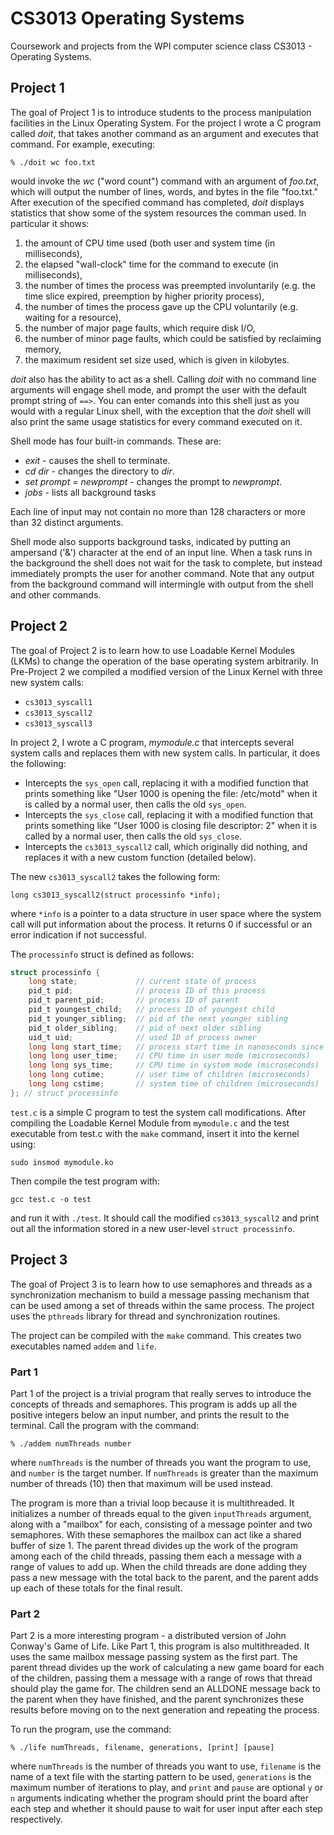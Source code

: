 CS3013 Operating Systems
========================

Coursework and projects from the WPI computer science class CS3013 - Operating Systems.

## Project 1

The goal of Project 1 is to introduce students to the process manipulation facilities in the Linux
Operating System. For the project I wrote a C program called _doit_, that takes another command
as an argument and executes that command. For example, executing:

`% ./doit wc foo.txt`

would invoke the _wc_ ("word count") command with an argument of _foo.txt_, which will output the
number of lines, words, and bytes in the file "foo.txt." After execution of the specified command
has completed, _doit_ displays statistics that show some of the system resources the comman used.
In particular it shows:

1. the amount of CPU time used (both user and system time (in milliseconds),
2. the elapsed "wall-clock" time for the command to execute (in milliseconds),
3. the number of times the process was preempted involuntarily (e.g. the time slice expired,
preemption by higher priority process),
4. the number of times the process gave up the CPU voluntarily (e.g. waiting for a resource),
5. the number of major page faults, which require disk I/O,
6. the number of minor page faults, which could be satisfied by reclaiming memory,
7. the maximum resident set size used, which is given in kilobytes.

_doit_ also has the ability to act as a shell. Calling _doit_ with no command line arguments will
engage shell mode, and prompt the user with the default prompt string of `==>`. You can enter
comands into this shell just as you would with a regular Linux shell, with the exception that the
_doit_ shell will also print the same usage statistics for every command executed on it.

Shell mode has four built-in commands. These are:

* _exit_ - causes the shell to terminate.
* _cd dir_ - changes the directory to _dir_.
* _set prompt = newprompt_ - changes the prompt to _newprompt_.
* _jobs_ - lists all background tasks

Each line of input may not contain no more than 128 characters or more than 32 distinct arguments.

Shell mode also supports background tasks, indicated by putting an ampersand ('&') character at the
end of an input line. When a task runs in the background the shell does not wait for the task to
complete, but instead immediately prompts the user for another command. Note that any output from the
background command will intermingle with output from the shell and other commands.

## Project 2

The goal of Project 2 is to learn how to use Loadable Kernel Modules (LKMs) to change the operation
of the base operating system arbitrarily. In Pre-Project 2 we compiled a modified version of the Linux
Kernel with three new system calls:

* `cs3013_syscall1`
* `cs3013_syscall2`
* `cs3013_syscall3`

In project 2, I wrote a C program, _mymodule.c_ that intercepts several system calls and replaces
them with new system calls. In particular, it does the following:

* Intercepts the `sys_open` call, replacing it with a modified function that prints something like
"User 1000 is opening the file: /etc/motd" when it is called by a normal user, then calls the old
`sys_open`.
* Intercepts the `sys_close` call, replacing it with a modified function that prints something like
"User 1000 is closing file descriptor: 2" when it is called by a normal user, then calls the old
`sys_close`.
* Intercepts the `cs3013_syscall2` call, which originally did nothing, and replaces it with a new
custom function (detailed below).

The new `cs3013_syscall2` takes the following form:

`long cs3013_syscall2(struct processinfo *info);`

where `*info` is a pointer to a data structure in user space where the system call will put
information about the process. It returns 0 if successful or an error indication if not successful.

The `processinfo` struct is defined as follows:

```c
struct processinfo {
	long state;             // current state of process
	pid_t pid;              // process ID of this process
	pid_t parent_pid;       // process ID of parent
	pid_t youngest_child;   // process ID of youngest child
	pid_t younger_sibling;  // pid of the next younger sibling
	pid_t older_sibling;    // pid of next older sibling
	uid_t uid;              // used ID of process owner
	long long start_time;   // process start time in nanoseconds since boot time
	long long user_time;    // CPU time in user mode (microseconds)
	long long sys_time;     // CPU time in system mode (microseconds)
	long long cutime;       // user time of children (microseconds)
	long long cstime;       // system time of children (microseconds)
}; // struct processinfo
```

`test.c` is a simple C program to test the system call modifications. After compiling the Loadable
Kernel Module from `mymodule.c` and the test executable from test.c with the `make` command, insert
it into the kernel using:

`sudo insmod mymodule.ko`

Then compile the test program with:

`gcc test.c -o test`

and run it with `./test`. It should call the modified `cs3013_syscall2` and print out all the
information stored in a new user-level `struct processinfo`.

## Project 3

The goal of Project 3 is to learn how to use semaphores and threads as a synchronization mechanism to build a
message passing mechanism that can be used among a set of threads within the same process. The project uses
the `pthreads` library for thread and synchronization routines.

The project can be compiled with the `make` command. This creates two executables named `addem` and `life`.

### Part 1

Part 1 of the project is a trivial program that really serves to introduce the concepts of threads and semaphores.
This program is adds up all the positive integers below an input number, and prints the result to the terminal.
Call the program with the command:

`% ./addem numThreads number`

where `numThreads` is the number of threads you want the program to use, and `number` is the target number. If
`numThreads` is greater than the maximum number of threads (10) then that maximum will be used instead.

The program is more than a trivial loop because it is multithreaded. It initializes a number of threads equal to the
given `inputThreads` argument, along with a "mailbox" for each, consisting of a message pointer and two semaphores.
With these semaphores the mailbox can act like a shared buffer of size 1. The parent thread divides up the work
of the program among each of the child threads, passing them each a message with a range of values to add up. When
the child threads are done adding they pass a new message with the total back to the parent, and the parent adds up
each of these totals for the final result.

### Part 2

Part 2 is a more interesting program - a distributed version of John Conway's Game of Life. Like Part 1, this
program is also multithreaded. It uses the same mailbox message passing system as the first part. The parent thread
divides up the work of calculating a new game board for each of the children, passing them a message with a range
of rows that thread should play the game for. The children send an ALLDONE message back to the parent when they have finished, and the parent synchronizes these results before moving on to the next generation and repeating the
process.

To run the program, use the command:

`% ./life numThreads, filename, generations, [print] [pause]`

where `numThreads` is the number of threads you want to use, `filename` is the name of a text file with the starting
pattern to be used, `generations` is the maximum number of iterations to play, and `print` and `pause` are optional
`y` or `n` arguments indicating whether the program should print the board after each step and whether it should
pause to wait for user input after each step respectively.

